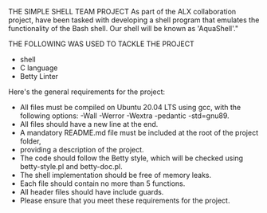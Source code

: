 THE SIMPLE SHELL TEAM PROJECT
As part of the ALX collaboration project, have been tasked with
developing a shell program that emulates the functionality of the Bash shell.
Our shell will be known as 'AquaShell'."



THE FOLLOWING WAS USED TO TACKLE THE PROJECT
- shell
- C language
- Betty Linter

Here's the general requirements for the project:

- All files must be compiled on Ubuntu 20.04 LTS using gcc, with the following options:
	 -Wall -Werror -Wextra -pedantic -std=gnu89.
- All files should have a new line at the end.
- A mandatory README.md file must be included at the root of the project folder,
- providing a description of the project.
- The code should follow the Betty style, which will be checked using betty-style.pl and betty-doc.pl.
- The shell implementation should be free of memory leaks.
- Each file should contain no more than 5 functions.
- All header files should have include guards.
- Please ensure that you meet these requirements for the project.
